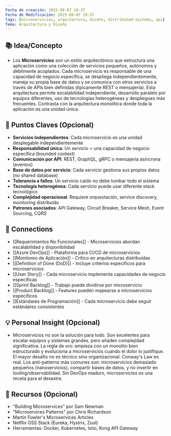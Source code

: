 ```yaml
---
Fecha de creación: 2025-08-07 19:37
Fecha de Modificación: 2025-08-07 19:37
tags: [microservicios, arquitectura, diseño, distributed-systems, api]
Tema: Arquitectura y Diseño
---
```


## 📚 Idea/Concepto 
- Los **Microservicios** son un estilo arquitectónico que estructura una aplicación como una colección de servicios pequeños, autónomos y débilmente acoplados. Cada microservicio es responsable de una capacidad de negocio específica, se despliega independientemente, maneja su propia base de datos y se comunica con otros servicios a través de APIs bien definidas (típicamente REST o mensajería). Esta arquitectura permite escalabilidad independiente, desarrollo paralelo por equipos diferentes, uso de tecnologías heterogéneas y despliegues más frecuentes. Contrasta con la arquitectura monolítica donde toda la aplicación es una unidad única.

## 📌 Puntos Claves (Opcional)
- **Servicios independientes**: Cada microservicio es una unidad desplegable independientemente
- **Responsabilidad única**: Un servicio = una capacidad de negocio específica (bounded context)
- **Comunicación por API**: REST, GraphQL, gRPC o mensajería asíncrona (eventos)
- **Base de datos por servicio**: Cada servicio gestiona sus propios datos (no shared database)
- **Tolerancia a fallos**: Un servicio caído no debe tumbar todo el sistema
- **Tecnología heterogénea**: Cada servicio puede usar diferente stack tecnológico
- **Complejidad operacional**: Requiere orquestación, service discovery, monitoring distribuido
- **Patrones asociados**: API Gateway, Circuit Breaker, Service Mesh, Event Sourcing, CQRS

## 🔗 Connections
- [[Requerimientos No Funcionales]] - Microservicios abordan escalabilidad y disponibilidad
- [[Azure DevOps]] - Plataforma para CI/CD de microservicios
- [[Monitoreo de Aplicación]] - Crítico en arquitecturas distribuidas
- [[Definition of Done (DoD)]] - Incluye criterios específicos para microservicios
- [[User Story]] - Cada microservicio implementa capacidades de negocio específicas
- [[Sprint Backlog]] - Trabajo puede dividirse por microservicio
- [[Product Backlog]] - Features pueden mapearse a microservicios específicos
- [[Estándares de Programación]] - Cada microservicio debe seguir estándares consistentes

## 💡 Personal Insight (Opcional)
- Microservicios no son la solución para todo. Son excelentes para escalar equipos y sistemas grandes, pero añaden complejidad significativa. La regla de oro: empieza con un monolito bien estructurado y evoluciona a microservicios cuando el dolor lo justifique. El mayor desafío no es técnico sino organizacional: Conway's Law es real. Los anti-patterns más comunes son: microservicios demasiado pequeños (nanoservicios), compartir bases de datos, y no invertir en tooling/observabilidad. Sin DevOps maduro, microservicios es una receta para el desastre.

## 🧾 Recursos (Opcional)
- "Building Microservices" por Sam Newman
- "Microservices Patterns" por Chris Richardson
- Martin Fowler's Microservices Articles
- Netflix OSS Stack (Eureka, Hystrix, Zuul)
- Herramientas: Docker, Kubernetes, Istio, Kong API Gateway